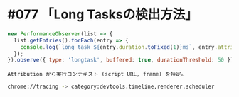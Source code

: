 # #077 「Long Tasksの検出方法」

```javascript
new PerformanceObserver(list => {
  list.getEntries().forEach(entry => {
    console.log(`long task ${entry.duration.toFixed(1)}ms`, entry.attribution);
  });
}).observe({ type: 'longtask', buffered: true, durationThreshold: 50 });
```

```text
Attribution から実行コンテキスト (script URL, frame) を特定。
```

```bash
chrome://tracing -> category:devtools.timeline,renderer.scheduler
```
